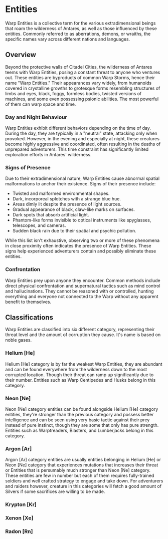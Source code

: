# Entities

Warp Entities is a collective term for the various extradimensional beings that roam the wilderness of Antares, as well as those influenced by these entities. Commonly referred to as aberrations, demons, or wraiths, the specific names vary across different nations and languages.

## Overview

Beyond the protective walls of Citadel Cities, the wilderness of Antares teems with Warp Entities, posing a constant threat to anyone who ventures out. These entities are byproducts of common Warp Storms, hence their name "Warp Entities." Their appearances vary widely, from humanoids covered in crystalline growths to grotesque forms resembling structures of limbs and eyes, black, foggy, formless bodies, twisted versions of machines, and some even possessing psionic abilities. The most powerful of them can warp space and time.

### Day and Night Behaviour

Warp Entities exhibit different behaviors depending on the time of day. During the day, they are typically in a "neutral" state, attacking only when provoked. However, in the evening and especially at night, these creatures become highly aggressive and coordinated, often resulting in the deaths of unprepared adventurers. This time constraint has significantly limited exploration efforts in Antares' wilderness.

### Signs of Presence

Due to their extradimensional nature, Warp Entities cause abnormal spatial malformations to anchor their existence. Signs of their presence include:

- Twisted and malformed environmental shapes.
- Dark, incorporeal splotches with a strange blue hue.
- Areas dimly lit despite the presence of light sources.
- Gradual appearance of black, claw-like marks on surfaces.
- Dark spots that absorb artificial light.
- Phantom-like forms invisible to optical instruments like spyglasses, telescopes, and cameras.
- Sudden black rain due to their spatial and psychic pollution.

While this list isn't exhaustive, observing two or more of these phenomena in close proximity often indicates the presence of Warp Entities. These signs help experienced adventurers contain and possibly eliminate these entities.

### Confrontation

Warp Entities prey upon anyone they encounter. Common methods include direct physical confrontation and supernatural tactics such as mind control and hallucinations. They cannot be reasoned with or controlled, hunting everything and everyone not connected to the Warp without any apparent benefit to themselves.

## Classifications

Warp Entities are classified into six different category, representing their threat level and the amount of corruption they cause. It's name is based on noble gases.

### Helium [He]

Helium [He] category is by far the weakest Warp Entities, they are abundant and can be found everywhere from the wilderness down to the most corrupted location. Though their threat can ramp up significantly due to their number. Entities such as Warp Centipedes and Husks belong in this category.

### Neon [Ne]

Neon [Ne] category entities can be found alongside Helium [He] category entities, they're stronger than the previous category and possess better intelligence and can be seen using very basic tactic against their prey instead of pure instinct, though they are some that only has pure strength. Entities such as Warptreaders, Blasters, and Lumberjacks belong in this category. 

### Argon [Ar]

Argon [Ar] category entities are usually entities belonging in Helium [He] or Neon [Ne] category that experiences mutations that increases their threat or Entities that is persumably much stronger than Neon [Ne] category. These entities are few in number but each of them requires fully-trained soldiers and well crafted strategy to engage and take down. For adventurers and raiders however, creature in this categories will fetch a good amount of Silvers if some sacrifices are willing to be made. 

### Krypton [Kr]
### Xenon [Xe]
### Radon [Rn] 

